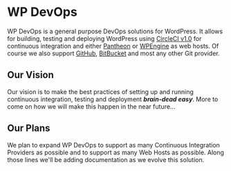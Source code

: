 # WP DevOps

WP DevOps is a general purpose DevOps solutions for WordPress.  It allows for building, testing and deploying WordPress using [CircleCI v1.0](https://circleci.com/docs/1.0/) for continuous integration and either [Pantheon](https://pantheon.io/) or [WPEngine](https://wpengine.com/) as web hosts.  Of course we also support [GitHub](https://github.com/), [BitBucket](https://bitbucket.org/) and most any other Git provider.

## Our Vision
Our vision is to make the best practices of setting up and running continuous integration, testing and deployment _**brain-dead easy**_. More to come on how we will make this happen in the near future...

## Our Plans
We plan to expand WP DevOps to support as many Continuous Integration Providers as possible and to support as many Web Hosts as possible. Along those lines we'll be adding documentation as we evolve this solution. 
